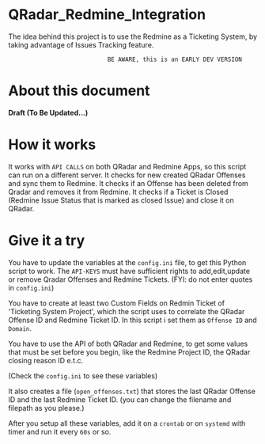 # QRadar_Redmine_Integration

The idea behind this project is to use the Redmine as a Ticketing System, by taking advantage of Issues Tracking feature.


                                BE AWARE, this is an EARLY DEV VERSION  

# About this document

**Draft (To Be Updated...)**


# How it works
  
  It works with `API CALLS` on both QRadar and Redmine Apps, so this script can run on a different server. 
  It checks for new created QRadar Offenses and sync them to Redmine.
  It checks if an Offense has been deleted from Qradar and removes it from Redmine.
  It checks if a Ticket is Closed (Redmine Issue Status that is marked as closed Issue) and close it on QRadar.
  
  


# Give it a try

You have to update the variables at the `config.ini` file, to get this Python script to work. The `API-KEYS` must have sufficient rights to add,edit,update or remove Qradar Offenses and Redmine Tickets. (FYI: do not enter quotes in `config.ini`)

You have to create at least two Custom Fields on Redmin Ticket of 'Ticketing System Project', which the script uses to correlate the QRadar Offense ID and Redmine Ticket ID.
In this script i set them as `Offense ID` and `Domain`.

You have to use the API of both QRadar and Redmine, to get some values that must be set before you begin, like the Redmine Project ID, the QRadar closing reason ID e.t.c.

(Check the `config.ini` to see these variables)

It also creates a file (`open_offenses.txt`) that stores the last QRadar Offense ID and the last Redmine Ticket ID. (you can change the filename and filepath as you please.)

After you setup all these variables, add it  on a `crontab` or on `systemd` with timer and run it every `60s` or so. 


